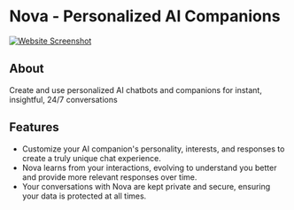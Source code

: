 # Nova - Personalized AI Companions

[![Website Screenshot](https://i.ibb.co/qrgstWQ/Screenshot-2023-10-16-013120.png)](https://www.trynova.co/)

## About

Create and use personalized AI chatbots and companions for instant, insightful, 24/7 conversations

## Features

- Customize your AI companion's personality, interests, and responses to create a truly unique chat experience.
- Nova learns from your interactions, evolving to understand you better and provide more relevant responses over time.
- Your conversations with Nova are kept private and secure, ensuring your data is protected at all times.

<!--
## Usage

Show examples or describe how users can make the most of the website.

## Screenshots

Include screenshots or images to visually represent the website.

## Technologies Used (if applicable)

- List any technologies, frameworks, or languages used in the website's development.

## License

Specify the license under which the website is distributed.

## Contributors

Mention contributors if applicable.

## Contact

Provide contact information or links to the project's page or repository.

## Acknowledgments

If you want to acknowledge any external sources or inspiration, include it here.

-->

